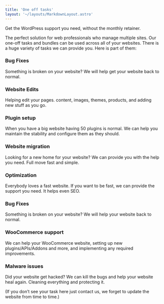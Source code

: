 ```yaml
---
title: 'One off tasks'
layout: '~/layouts/MarkdownLayout.astro'
---
```


Get the WordPress support you need, without the monthly retainer.

The perfect solution for web professionals who manage multiple sites. Our one-off tasks and bundles can be used across all of your websites. There is a huge variety of tasks we can provide you. Here is part of them:

### Bug Fixes

Something is broken on your website? We will help get your website back to normal.

### Website Edits

Helping edit your pages. content, images, themes, products, and adding new stuff as you go.

### Plugin setup

When you have a big website having 50 plugins is normal. We can help you maintain the stability and configure them as they should.

### Website migration

Looking for a new home for your website? We can provide you with the help you need. Full move fast and simple.

### Optimization

Everybody loves a fast website. If you want to be fast, we can provide the support you need. It helps even SEO.

### Bug Fixes

Something is broken on your website? We will help your website back to normal.

### WooCommerce support

We can help your WooCommerce website, setting up new plugins/APIs/Addons and more, and implementing any required improvements.

### Malware issues

Did your website get hacked? We can kill the bugs and help your website heal again. Cleaning everything and protecting it.

(If you don’t see your task here just contact us, we forget to update the website from time to time.)
